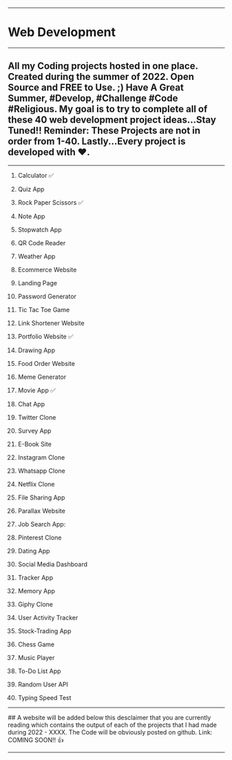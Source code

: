<hr>
<h1>Web Development</h1>
<hr>

## All my Coding projects hosted in one place. Created during the summer of 2022. Open Source and FREE to Use. ;) Have A Great Summer, #Develop, #Challenge #Code #Religious. My goal is to try to complete all of these 40 web development project ideas...Stay Tuned!! Reminder: These Projects are not in order from 1-40. Lastly...Every project is developed with ❤. 
<hr>

1. Calculator ✅

2. Quiz App

3. Rock Paper Scissors ✅ 

4. Note App

5. Stopwatch App 

6. QR Code Reader 

7. Weather App 

8. Ecommerce Website 

9. Landing Page 

10. Password Generator 

11. Tic Tac Toe Game 

12. Link Shortener Website 

13. Portfolio Website ✅ 

14. Drawing App 

15. Food Order Website 

16. Meme Generator 

17. Movie App ✅

18. Chat App 

19. Twitter Clone

20. Survey App

21. E-Book Site 

22. Instagram Clone 

23. Whatsapp Clone 

24. Netflix Clone 

25. File Sharing App 

26. Parallax Website 

27. Job Search App: 

28. Pinterest Clone

29. Dating App 

30. Social Media Dashboard 

31. Tracker App 

32. Memory App 

33. Giphy Clone 

34. User Activity Tracker 

35. Stock-Trading App

36. Chess Game 

37. Music Player 

38. To-Do List App 

39. Random User API 

40. Typing Speed Test

<hr>
## A website will be added below this desclaimer that you are currently reading which contains the output of each of the projects that I had made during 2022 - XXXX. The Code will be obviously posted on github. Link: COMING SOON!! 👍
<hr>
